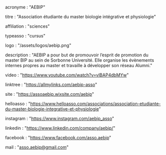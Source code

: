 acronyme : "AEBIP"

titre : "Association étudiante du master biologie intégrative et physiologie"

affiliation : "sciences"

typeasso : "cursus"

logo : "/assets/logos/aebip.png"

description : "AEBIP a pour but de promouvoir l’esprit de promotion du master BIP au sein de Sorbonne Université. Elle organise les évènements internes propres au master et travaille à développer son réseau Alumni."

video : "https://www.youtube.com/watch?v=vlBAP4dbMYw"

linktree : "https://allmylinks.com/aebip-asso"

site : "https://assoaebip.wixsite.com/aebip"

helloasso : "https://www.helloasso.com/associations/association-etudiante-du-master-biologie-integrative-et-physiologie"

instagram : "https://www.instagram.com/aebip_asso"

linkedin : "https://www.linkedin.com/company/aebip/"

facebook : "https://www.facebook.com/asso.aebip"

mail : "asso.aebip@gmail.com"